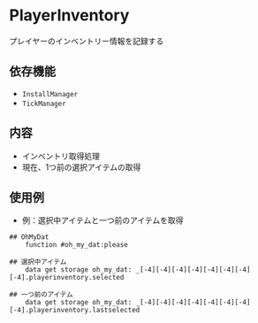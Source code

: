 # PlayerInventory

プレイヤーのインベントリー情報を記録する

## 依存機能
- `InstallManager`
- `TickManager`

## 内容
- インベントリ取得処理
- 現在、1つ前の選択アイテムの取得

## 使用例
- 例：選択中アイテムと一つ前のアイテムを取得
```mcfunction
## OhMyDat
    function #oh_my_dat:please

## 選択中アイテム
    data get storage oh_my_dat: _[-4][-4][-4][-4][-4][-4][-4][-4].playerinventory.selected

## 一つ前のアイテム
    data get storage oh_my_dat: _[-4][-4][-4][-4][-4][-4][-4][-4].playerinventory.lastselected
```